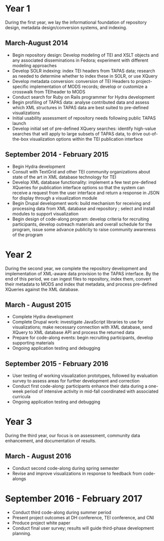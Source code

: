 # Year 1
During the first year, we lay the informational foundation of repository design,
metadata design/conversion systems, and indexing.

## March-August 2014

* Begin repository design: Develop modeling of TEI and XSLT objects and any associated disseminations in Fedora; experiment with different modeling approaches
* Develop SOLR indexing: index TEI headers from TAPAS data; research as needed to determine whether to index these in SOLR, or use XQuery 
* Develop metadata conversion: conversion of TEI Headers to project-specific implementation of MODS records; develop or customize a crosswalk from TEIheader to MODS 
* Conduct search for Ruby on Rails programmer for Hydra development 
* Begin profiling of TAPAS data: analyse contributed data and assess which XML structures in TAPAS data are best suited to pre-defined visualizations 
* Initial usability assessment of repository needs following public TAPAS launch 
* Develop initial set of pre-defined XQuery searches: identify high-value searches that will apply to large subsets of TAPAS data, to drive out-of-the-box visualization options within the TEI publication interface

## September 2014 - February 2015
* Begin Hydra development 
* Consult with TextGrid and other TEI community organizations about state of the art in XML database technology for TEI
* Develop XML database functionality: implement a few test pre-defined XQueries for publication interface options so that the system can receive a request from the user interface and return a response in JSON for display through a visualization module 
* Begin Drupal development work: build mechanism for receiving and processing data from XML database and repository ; select and install modules to support visualization
* Begin design of code-along program: develop criteria for recruiting participants, develop outreach materials and overall schedule for the program, issue some advance publicity to raise community awareness of the program 

# Year 2
During the second year, we complete the repository development and implementation
of XML-aware data provision to the TAPAS interface. By the end of this period, we can
ingest files to repository, index them, convert their metadata to MODS and index that
metadata, and process pre-defined XQueries against the XML database.
## March - August 2015
* Complete Hydra development 
* Complete Drupal work: investigate JavaScript libraries to use for visualizations; make necessary connection with XML database, send XQuery to XML database API and process the returned data
* Prepare for code-along events: begin recruiting participants, develop supporting materials
* Ongoing application testing and debugging

## September 2015 - February 2016
* User testing of working visualization prototypes, followed by evaluation survey to assess areas for further development and correction
* Conduct first code-along: participants enhance their data during a one-week period of intensive activity in mid-fall coordinated with associated curricula 
* Ongoing application testing and debugging

# Year 3
During the third year, our focus is on assessment, community data enhancement, and
documentation of results.

## March - August 2016
* Conduct second code-along during spring semester
* Revise and improve visualizations in response to feedback from code-alongs 

# September 2016 - February 2017
* Conduct third code-along during summer period
* Present project outcomes at DH conference, TEI conference, and CNI 
* Produce project white paper
* Conduct final user survey; results will guide third-phase development planning.


